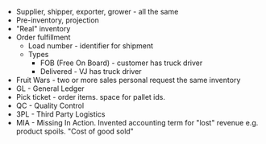 
* Supplier, shipper, exporter, grower - all the same
* Pre-inventory, projection
* "Real" inventory
* Order fulfillment
	* Load number - identifier for shipment
	* Types
		* FOB (Free On Board) - customer has truck driver
		* Delivered - VJ has truck driver
* Fruit Wars - two or more sales personal request the same inventory
* GL - General Ledger
* Pick ticket - order items. space for pallet ids.
* QC - Quality Control
* 3PL - Third Party Logistics
* MIA - Missing In Action. Invented accounting term for "lost" revenue e.g. product spoils. "Cost of good sold"